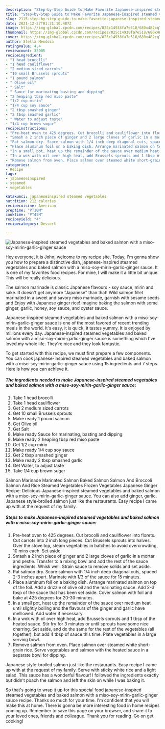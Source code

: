 ```yaml
---
description: "Step-by-Step Guide to Make Favorite Japanese-inspired steamed vegetables and baked salmon with a miso-soy-mirin-garlic-ginger sauce"
title: "Step-by-Step Guide to Make Favorite Japanese-inspired steamed vegetables and baked salmon with a miso-soy-mirin-garlic-ginger sauce"
slug: 2115-step-by-step-guide-to-make-favorite-japanese-inspired-steamed-vegetables-and-baked-salmon-with-a-miso-soy-mirin-garlic-ginger-sauce
date: 2021-12-27T01:21:10.487Z
image: https://img-global.cpcdn.com/recipes/025c14938fa7e518/680x482cq70/japanese-inspired-steamed-vegetables-and-baked-salmon-with-a-miso-soy-mirin-garlic-ginger-sauce-recipe-main-photo.jpg
thumbnail: https://img-global.cpcdn.com/recipes/025c14938fa7e518/680x482cq70/japanese-inspired-steamed-vegetables-and-baked-salmon-with-a-miso-soy-mirin-garlic-ginger-sauce-recipe-main-photo.jpg
cover: https://img-global.cpcdn.com/recipes/025c14938fa7e518/680x482cq70/japanese-inspired-steamed-vegetables-and-baked-salmon-with-a-miso-soy-mirin-garlic-ginger-sauce-recipe-main-photo.jpg
author: Stella Mendoza
ratingvalue: 4.4
reviewcount: 35905
recipeingredient:
- "1 head brocolli"
- "1 head cauliflower"
- "2 medium sized carrots"
- "10 small Brussels sprouts"
- "1 pound salmon"
- " Olive oil"
- " Salt"
- " Sauce for marinating basting and dipping"
- "2 heaping tbsp red miso paste"
- "1/2 cup mirin"
- "1/4 cup soy sauce"
- "2 tbsp smashed ginger"
- "2 tbsp smashed garlic"
- " Water to adjust taste"
- "1/4 cup brown sugar"
recipeinstructions:
- "Pre-heat oven to 425 degrees. Cut brocolli and cauliflower into florets. Cut carrots into 2 inch long pieces. Cut Brussels sprouts into halves. Over the stove top, steam vegetables in batches to avoid overcrowding, 10 mins each. Set aside."
- "Smash a 2 inch piece of ginger and 2 large cloves of garlic in a mortar and pestle. Transfer to a mixing bowl and add the rest of the sauce ingredients. Whisk well. Strain sauce to remove solids and set aside."
- "Pat salmon dry. Score salmon with 1/4 inch deep diagonal cuts, spaced 2-3 inches apart. Marinate with 1/3 of the sauce for 15 minutes."
- "Place aluminum foil on a baking dish. Arrange marinated salmon on top of the foil. Add a drizzle of olive oil and the marinating sauce. Add 2-3 tbsp of the sauce that has been set aside. Cover salmon with foil and bake at 425 degrees for 20-30 minutes."
- "In a small pot, heat up the remainder of the sauce over medium heat until slightly boiling and the flavours of the ginger and garlic have melllowed. Add water if necessary."
- "In a wok with oil over high heat, add Brussels sprouts and 1 tbsp of the heated sauce. Stir fry for 3 minutes or until sprouts have some nice charring. Set aside, and do the same for the rest of the vegetables (all together), but add 4 tbsp of sauce this time. Plate vegetables in a large serving bowl."
- "Remove salmon from oven. Place salmon over steamed white short-grain rice. Serve vegetables and salmon with the heated sauce in a separate bowl for dipping."
categories:
- Recipe
tags:
- japaneseinspired
- steamed
- vegetables

katakunci: japaneseinspired steamed vegetables 
nutrition: 212 calories
recipecuisine: American
preptime: "PT10M"
cooktime: "PT45M"
recipeyield: "4"
recipecategory: Dessert

---
```



![Japanese-inspired steamed vegetables and baked salmon with a miso-soy-mirin-garlic-ginger sauce](https://img-global.cpcdn.com/recipes/025c14938fa7e518/680x482cq70/japanese-inspired-steamed-vegetables-and-baked-salmon-with-a-miso-soy-mirin-garlic-ginger-sauce-recipe-main-photo.jpg)

Hey everyone, it is John, welcome to my recipe site. Today, I'm gonna show you how to prepare a distinctive dish, japanese-inspired steamed vegetables and baked salmon with a miso-soy-mirin-garlic-ginger sauce. It is one of my favorites food recipes. For mine, I will make it a little bit unique. This will be really delicious.

The salmon marinade is classic Japanese flavours - soy sauce, mirin and sake. It doesn&#39;t get anymore &#34;Japanese&#34; than that! Wild salmon fillet marinated in a sweet and savory miso marinade, garnish with sesame seeds and Enjoy with Japanese ginger rice! Imagine baking the salmon with some ginger, garlic, honey, soy sauce, and oyster sauce.

Japanese-inspired steamed vegetables and baked salmon with a miso-soy-mirin-garlic-ginger sauce is one of the most favored of recent trending meals in the world. It's easy, it is quick, it tastes yummy. It is enjoyed by millions every day. Japanese-inspired steamed vegetables and baked salmon with a miso-soy-mirin-garlic-ginger sauce is something which I've loved my whole life. They're nice and they look fantastic.


To get started with this recipe, we must first prepare a few components. You can cook japanese-inspired steamed vegetables and baked salmon with a miso-soy-mirin-garlic-ginger sauce using 15 ingredients and 7 steps. Here is how you can achieve it.

<!--inarticleads1-->

##### The ingredients needed to make Japanese-inspired steamed vegetables and baked salmon with a miso-soy-mirin-garlic-ginger sauce:

1. Take 1 head brocolli
1. Take 1 head cauliflower
1. Get 2 medium sized carrots
1. Get 10 small Brussels sprouts
1. Make ready 1 pound salmon
1. Get  Olive oil
1. Get  Salt
1. Make ready  Sauce for marinating, basting and dipping
1. Make ready 2 heaping tbsp red miso paste
1. Get 1/2 cup mirin
1. Make ready 1/4 cup soy sauce
1. Get 2 tbsp smashed ginger
1. Make ready 2 tbsp smashed garlic
1. Get  Water, to adjust taste
1. Take 1/4 cup brown sugar


Salmon Marinade Marinated Salmon Baked Salmon Salmon And Broccoli Salmon And Rice Steamed Vegetables Frozen Vegetables Japanese Ginger Recipe: Delicious Japanese-inspired steamed vegetables and baked salmon with a miso-soy-mirin-garlic-ginger sauce. You can also add ginger, garlic. Japanese style-broiled salmon just like the restaurants. Easy recipe I came up with at the request of my family. 

<!--inarticleads2-->

##### Steps to make Japanese-inspired steamed vegetables and baked salmon with a miso-soy-mirin-garlic-ginger sauce:

1. Pre-heat oven to 425 degrees. Cut brocolli and cauliflower into florets. Cut carrots into 2 inch long pieces. Cut Brussels sprouts into halves. Over the stove top, steam vegetables in batches to avoid overcrowding, 10 mins each. Set aside.
1. Smash a 2 inch piece of ginger and 2 large cloves of garlic in a mortar and pestle. Transfer to a mixing bowl and add the rest of the sauce ingredients. Whisk well. Strain sauce to remove solids and set aside.
1. Pat salmon dry. Score salmon with 1/4 inch deep diagonal cuts, spaced 2-3 inches apart. Marinate with 1/3 of the sauce for 15 minutes.
1. Place aluminum foil on a baking dish. Arrange marinated salmon on top of the foil. Add a drizzle of olive oil and the marinating sauce. Add 2-3 tbsp of the sauce that has been set aside. Cover salmon with foil and bake at 425 degrees for 20-30 minutes.
1. In a small pot, heat up the remainder of the sauce over medium heat until slightly boiling and the flavours of the ginger and garlic have melllowed. Add water if necessary.
1. In a wok with oil over high heat, add Brussels sprouts and 1 tbsp of the heated sauce. Stir fry for 3 minutes or until sprouts have some nice charring. Set aside, and do the same for the rest of the vegetables (all together), but add 4 tbsp of sauce this time. Plate vegetables in a large serving bowl.
1. Remove salmon from oven. Place salmon over steamed white short-grain rice. Serve vegetables and salmon with the heated sauce in a separate bowl for dipping.


Japanese style-broiled salmon just like the restaurants. Easy recipe I came up with at the request of my family. Serve with sticky white rice and a light salad. This sauce has a wonderful flavour! I followed the ingredients exactly but didn&#39;t poach the salmon and left the skin on while I was baking it. 

So that's going to wrap it up for this special food japanese-inspired steamed vegetables and baked salmon with a miso-soy-mirin-garlic-ginger sauce recipe. Thanks so much for your time. I'm confident that you will make this at home. There is gonna be more interesting food in home recipes coming up. Remember to save this page on your browser, and share it to your loved ones, friends and colleague. Thank you for reading. Go on get cooking!
